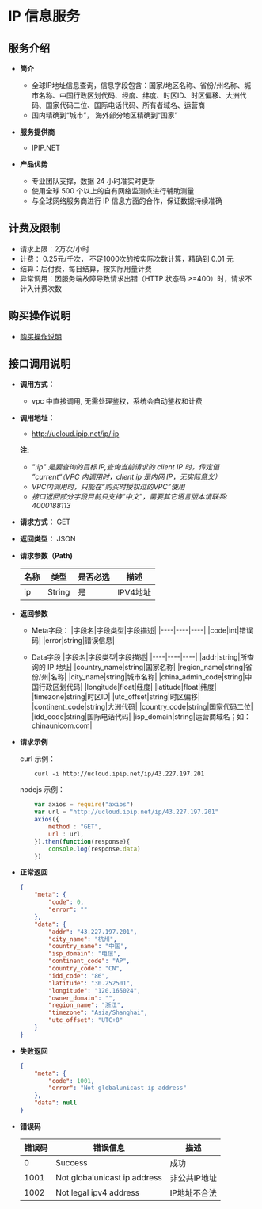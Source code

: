 # IP 信息服务
## 服务介绍
* **简介**
    * 全球IP地址信息查询，信息字段包含：国家/地区名称、省份/州名称、城市名称、中国行政区划代码、经度、纬度、时区ID、时区偏移、大洲代码、国家代码二位、国际电话代码、所有者域名、运营商
    * 国内精确到“城市”， 海外部分地区精确到“国家”

* **服务提供商**
  * IPIP.NET

* **产品优势**
  * 专业团队支撑，数据 24 小时准实时更新
  * 使用全球 500 个以上的自有网络监测点进行辅助测量
  * 与全球网络服务商进行 IP 信息方面的合作，保证数据持续准确

## 计费及限制
* 请求上限：2万次/小时 
* 计费： 0.25元/千次， 不足1000次的按实际次数计算，精确到 0.01 元
* 结算：后付费，每日结算，按实际用量计费
* 异常调用：因服务端故障导致请求出错（HTTP 状态码 >=400）时，请求不计入计费次数
   
## 购买操作说明
* [购买操作说明](/uapigateway/operation_guide/thirdparty_api/ipip/ipinfo-manual)
  
## 接口调用说明

* **调用方式：**
   * vpc 中直接调用, 无需处理鉴权，系统会自动鉴权和计费

* **调用地址：**
  * http://ucloud.ipip.net/ip/:ip 


   **注:** 
    * *":ip" 是要查询的目标 IP,查询当前请求的 client IP 时，传定值 ”current“（VPC 内调用时，client ip 是内网 IP，无实际意义）*
    * *VPC内调用时，只能在“购买时授权过的VPC”使用* 
    * *接口返回部分字段目前只支持“中文”，需要其它语言版本请联系: 4000188113*
  
* **请求方式：** GET
  
* **返回类型：** JSON

* **请求参数（Path)**

    |名称|类型|是否必选|描述|
    |---|----|---|---|
    |ip|String|是|IPV4地址|

* **返回参数**
    * Meta字段：
        |字段名|字段类型|字段描述|
        |----|----|----|
        |code|int|错误码|
        |error|string|错误信息|

    * Data字段
        |字段名|字段类型|字段描述|
        |----|----|----|
        |addr|string|所查询的 IP 地址|
        |country_name|string|国家名称|
        |region_name|string|省份/州|名称|
        |city_name|string|城市名称|
        |china_admin_code|string|中国行政区划代码|
        |longitude|float|经度|
        |latitude|float|纬度|
        |timezone|string|时区ID|
        |utc_offset|string|时区偏移|
        |continent_code|string|大洲代码|
        |country_code|string|国家代码二位|
        |idd_code|string|国际电话代码|
        |isp_domain|string|运营商域名；如：chinaunicom.com|

* **请求示例**
  
  curl 示例：

    ```
        curl -i http://ucloud.ipip.net/ip/43.227.197.201
    ```

    nodejs 示例：

    ```javascript
        var axios = require("axios")
        var url = "http://ucloud.ipip.net/ip/43.227.197.201"
        axios({
            method : "GET",
            url : url,
        }).then(function(response){
            console.log(response.data)
        })
    ```

* **正常返回**

    ```json
    {
        "meta": {
            "code": 0,
            "error": ""
        },
        "data": {
            "addr": "43.227.197.201",
            "city_name": "杭州",
            "country_name": "中国",
            "isp_domain": "电信",
            "continent_code": "AP",
            "country_code": "CN",
            "idd_code": "86",
            "latitude": "30.252501",
            "longitude": "120.165024",
            "owner_domain": "",
            "region_name": "浙江",
            "timezone": "Asia/Shanghai",
            "utc_offset": "UTC+8"
        }
    }

    ```

* **失败返回**

    ```json
    {
        "meta": {
            "code": 1001,
            "error": "Not globalunicast ip address"
        },
        "data": null
    }

    ```

* **错误码**
    
    |错误码	|错误信息|描述|
    |---|---|---|
    |0|Success|成功|
    |1001|Not globalunicast ip address|非公共IP地址|
    |1002|Not legal ipv4 address|IP地址不合法|